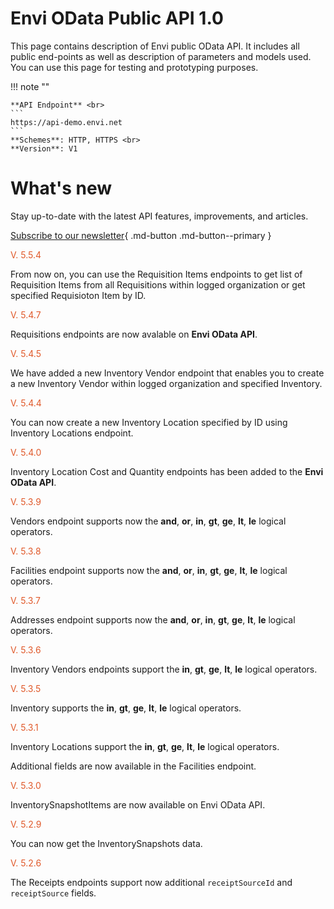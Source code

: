 # Envi OData Public API 1.0
This page contains description of Envi public OData API. It includes all public end-points as well as description of parameters and models used. You can use this page for testing and prototyping purposes.


!!! note ""

    **API Endpoint** <br>
    ``` 
    https://api-demo.envi.net 
    ``` 
    **Schemes**: HTTP, HTTPS <br>
    **Version**: V1


# What's new
Stay up-to-date with the latest API features, improvements, and articles.

[Subscribe to our newsletter](https://news.envi.net/Signup/dev-news){ .md-button .md-button--primary }

<span style="color: #E0592A">V. 5.5.4</span>

From now on, you can use the Requisition Items endpoints to get list of Requisition Items from all Requisitions within logged organization or get specified Requisioton Item by ID.

<span style="color: #E0592A">V. 5.4.7</span>

Requisitions endpoints are now avalable on **Envi OData API**.

<span style="color: #E0592A">V. 5.4.5</span>

We have added a new Inventory Vendor endpoint that enables you to create a new Inventory Vendor within logged organization and specified Inventory.

<span style="color: #E0592A">V. 5.4.4</span>

You can now create a new Inventory Location specified by ID using Inventory Locations endpoint.

<span style="color: #E0592A">V. 5.4.0</span>

Inventory Location Cost and Quantity endpoints has been added to the **Envi OData API**.

<span style="color: #E0592A">V. 5.3.9</span>

Vendors endpoint supports now the **and**, **or**, **in**, **gt**, **ge**, **lt**, **le** logical operators.

<span style="color: #E0592A">V. 5.3.8</span>

Facilities endpoint supports now the **and**, **or**, **in**, **gt**, **ge**, **lt**, **le** logical operators.

<span style="color: #E0592A">V. 5.3.7</span>

Addresses endpoint supports now the **and**, **or**, **in**, **gt**, **ge**, **lt**, **le** logical operators.

<span style="color: #E0592A">V. 5.3.6</span>

Inventory Vendors endpoints support the **in**, **gt**, **ge**, **lt**, **le** logical operators.

<span style="color: #E0592A">V. 5.3.5</span>

Inventory supports the **in**, **gt**, **ge**, **lt**, **le** logical operators.

<span style="color: #E0592A">V. 5.3.1</span>

Inventory Locations support the **in**, **gt**, **ge**, **lt**, **le** logical operators.

Additional fields are now available in the Facilities endpoint.

<span style="color: #E0592A">V. 5.3.0</span>

InventorySnapshotItems are now available on Envi OData API.

<span style="color: #E0592A">V. 5.2.9</span>

You can now get the InventorySnapshots data.

<span style="color: #E0592A">V. 5.2.6</span>

The Receipts endpoints support now additional ``` receiptSourceId ```  and ``` receiptSource``` fields.
